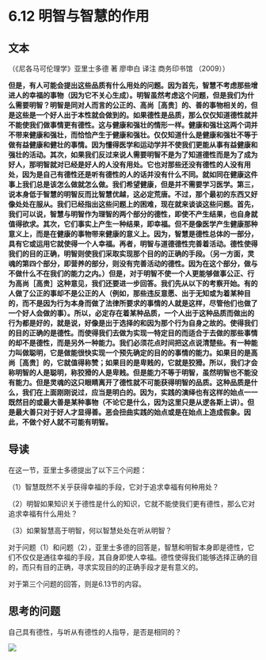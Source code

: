 # 6.12 明智与智慧的作用

## 文本

（《尼各马可伦理学》亚里士多德 著 廖申白 译注 商务印书馆 （2009））

**但是，有人可能会提出这些品质有什么用处的问题。因为首先，智慧不考虑那些增进人的幸福的事物（因为它不关心生成）。明智虽然考虑这个问题，但是我们为什么需要明智？明智是同对人而言的公正的、高尚［高贵］的、善的事物相关的，但是这些是一个好人出于本性就会做到的。如果德性是品质，那么仅仅知道德性就并不能使我们做事情更有德性。这与健康和强壮的情形一样。健康和强壮这两个词并不带来健康和强壮，而恰恰产生于健康和强壮。仅仅知道什么是健康和强壮不等于做有益健康和健壮的事情。因为懂得医学和运动学并不使我们更能从事有益健康和强壮的活动。其次，如果我们反过来说人需要明智不是为了知道德性而是为了成为好人，那明智就对已经是好人的人没有用处。它也对那些还没有德性的人没有用处，因为是自己有德性还是听有德性的人的话并没有什么不同。就如同在健康这件事上我们总是该怎么做就怎么做。我们希望健康，但是并不需要学习医学。第三，说本身低于智慧的明智反而比智慧优越，这必定荒唐。不过，那个最初的东西又好像处处在服从。我们已经指出这些问题上的困难，现在就来谈谈这些问题。首先，我们可以说，智慧与明智作为理智的两个部分的德性，即使不产生结果，也自身就值得欲求。其次，它们事实上产生一种结果，即幸福。但不是像医学产生健康那种意义上，而是在健康的事物带来健康的意义上。因为，智慧是德性总体的一部分，具有它或运用它就使得一个人幸福。再者，明智与道德德性完善着活动。德性使得我们的目的正确，明智则使我们采取实现那个目的的正确的手段。（另一方面，灵魂的第四个部分，即营养的部分，则没有完善活动的德性。因为在这个部分，做与不做什么不在我们的能力之内。）但是，对于明智不使一个人更能够做事公正、行为高尚［高贵］这种意见，我们还要进一步回答。我们先从以下的考察开始。有的人做了公正的事却不是公正的人（例如，那些违反意愿、出于无知或为着某种目的，而不是因为行为本身而做了法律所要求的事情的人就是这样，尽管他们也做了一个好人会做的事）。所以，必定存在着某种品质，一个人出于这种品质而做出的行为都是好的，就是说，好像是出于选择的和因为那个行为自身之故的。使得我们的目的正确的是德性。而使得我们去做为实现一特定目的而适合于去做的那些事情的却不是德性，而是另外一种能力。我们必须花点时间把这点说清楚些。有一种能力叫做聪明，它是做能很快实现一个预先确定的目的的事情的能力。如果目的是高尚［高贵］的，它就值得称赞；如果目的是卑贱的，它就是狡猾。所以，我们才会称明智的人是聪明，称狡猾的人是卑贱。但是能力不等于明智，虽然明智也不能没有能力。但是灵魂的这只眼睛离开了德性就不可能获得明智的品质。这种品质是什么，我们在上面刚刚说过，应当是明白的。因为，实践的演绎也有这样的始点一一既然目的或最大善是某种事物（不论它是什么，因为这里只是从逻各斯上讲）。但是最大善只对于好人才显得善。恶会扭曲实践的始点或是在始点上造成假象。因此，不做个好人就不可能有明智。**

## 导读

在这一节，亚里士多德提出了以下三个问题：

（1）智慧既然不关乎获得幸福的手段，它对于追求幸福有何种用处？

（2）明智如果知识关于德性是什么的知识，它就不能使我们更有德性，那么它对追求幸福有什么用处？

（3）如果智慧高于明智，何以智慧处处在听从明智？

对于问题（1）和问题（2），亚里士多德的回答是，智慧和明智本身即是德性，它们不仅仅是通往幸福的手段，其自身即使人幸福。德性使得我们能够选择正确的目的，而只有目的正确，寻求实现目的的正确手段才是有意义的。

对于第三个问题的回答，则是6.13节的内容。

## 思考的问题

自己具有德性，与听从有德性的人指导，是否是相同的？

![](../.gitbook/assets/qr.png)

